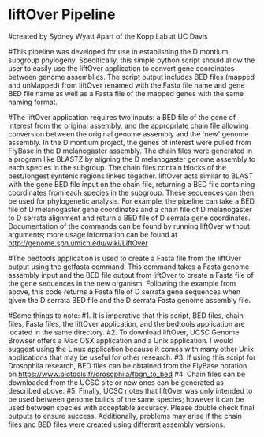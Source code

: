 # liftOver Pipeline
#created by Sydney Wyatt
#part of the Kopp Lab at UC Davis

#This pipeline was developed for use in establishing the D montium subgroup phylogeny. Specifically, this simple python script should allow the user to easily use the liftOver application to convert gene coordinates between genome assemblies. The script output includes BED files (mapped and unMapped) from liftOver renamed with the Fasta file name and gene BED file name as well as a Fasta file of the mapped genes with the same naming format.

#The liftOver application requires two inputs: a BED file of the gene of interest from the original assembly, and the appropriate chain file allowing conversion between the original genome assembly and the 'new' genome assembly. In the D montium project, the genes of interest were pulled from FlyBase in the D melanogaster assembly. The chain files were generated in a program like BLASTZ by aligning the D melanogaster genome assembly to each species in the subgroup. The chain files contain blocks of the best/longest syntenic regions linked together. liftOver acts similar to BLAST with the gene BED file input on the chain file, returning a BED file containing coordinates from each species in the subgroup. These sequences can then be used for phylogenetic analysis. For example, the pipeline can take a BED file of D melanogaster gene coordinates and a chain file of D melanogaster to D serrata alignment and return a BED file of D serrata gene coordinates. Documentation of the commands can be found by running liftOver without arguments; more usage information can be found at http://genome.sph.umich.edu/wiki/LiftOver

#The bedtools application is used to create a Fasta file from the liftOver output using the getfasta command. This command takes a Fasta genome assembly input and the BED file output from liftOver to create a Fasta file of the gene sequences in the new organism. Following the example from above, this code returns a Fasta file of D serrata gene sequences when given the D serrata BED file and the D serrata Fasta genome assembly file.

#Some things to note:
#1. It is imperative that this script, BED files, chain files, Fasta files, the liftOver application, and the bedtools application are located in the same directory.
#2. To download liftOver, UCSC Genome Browser offers a Mac OSX application and a Unix application. I would suggest using the Linux application because it comes with many other Unix applications that may be useful for other research.
#3. If using this script for Drosophila research, BED files can be obtained from the FlyBase notation on https://www.biotools.fr/drosophila/fbgn_to_bed
#4. Chain files can be downloaded from the UCSC site or new ones can be generated as described above.
#5. Finally, UCSC notes that liftOver was only intended to be used between genome builds of the same species; however it can be used between species with acceptable accuracy. Please double check final outputs to ensure success. Additionally, problems may arise if the chain files and BED files were created using different assembly versions. 
